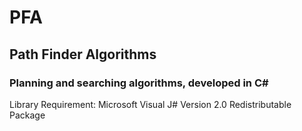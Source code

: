 # PFA
<h2>Path Finder Algorithms</h2> <h3>Planning and searching algorithms, developed in C#</h3>

Library Requirement: Microsoft Visual J# Version 2.0 Redistributable Package
